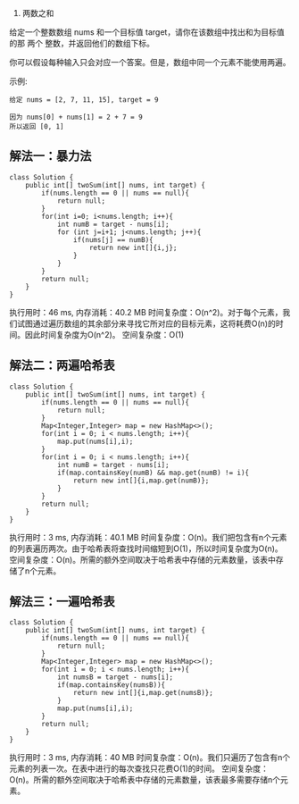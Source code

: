 1. 两数之和

给定一个整数数组 nums 和一个目标值 target，请你在该数组中找出和为目标值的那 两个 整数，并返回他们的数组下标。

你可以假设每种输入只会对应一个答案。但是，数组中同一个元素不能使用两遍。

 

示例:
```
给定 nums = [2, 7, 11, 15], target = 9

因为 nums[0] + nums[1] = 2 + 7 = 9
所以返回 [0, 1]
```

## 解法一：暴力法
```
class Solution {
    public int[] twoSum(int[] nums, int target) {
        if(nums.length == 0 || nums == null){
            return null;
        }
        for(int i=0; i<nums.length; i++){
            int numB = target - nums[i];
            for (int j=i+1; j<nums.length; j++){
                if(nums[j] == numB){
                    return new int[]{i,j};
                }
            }
        }
        return null;
    }
}
```
执行用时：46 ms, 内存消耗：40.2 MB
时间复杂度：O(n^2)。对于每个元素，我们试图通过遍历数组的其余部分来寻找它所对应的目标元素，这将耗费O(n)的时间。因此时间复杂度为O(n^2)。
空间复杂度：O(1)

## 解法二：两遍哈希表
```
class Solution {
    public int[] twoSum(int[] nums, int target) {
        if(nums.length == 0 || nums == null){
            return null;
        }
        Map<Integer,Integer> map = new HashMap<>();
        for(int i = 0; i < nums.length; i++){
            map.put(nums[i],i);
        }
        for(int i = 0; i < nums.length; i++){
            int numB = target - nums[i];
            if(map.containsKey(numB) && map.get(numB) != i){
                return new int[]{i,map.get(numB)};
            }
        }
        return null;
    }
}
```
执行用时：3 ms, 内存消耗：40.1 MB
时间复杂度：O(n)。我们把包含有n个元素的列表遍历两次。由于哈希表将查找时间缩短到O(1)，所以时间复杂度为O(n)。
空间复杂度：O(n)。所需的额外空间取决于哈希表中存储的元素数量，该表中存储了n个元素。

## 解法三：一遍哈希表
```
class Solution {
    public int[] twoSum(int[] nums, int target) {
        if(nums.length == 0 || nums == null){
            return null;
        }
        Map<Integer,Integer> map = new HashMap<>();
        for(int i = 0; i < nums.length; i++){
            int numsB = target - nums[i];
            if(map.containsKey(numsB)){
                return new int[]{i,map.get(numsB)};
            }
            map.put(nums[i],i);
        }
        return null;
    }
}
```
执行用时：3 ms, 内存消耗：40 MB
时间复杂度：O(n)。我们只遍历了包含有n个元素的列表一次。在表中进行的每次查找只花费O(1)的时间。
空间复杂度：O(n)。所需的额外空间取决于哈希表中存储的元素数量，该表最多需要存储n个元素。
